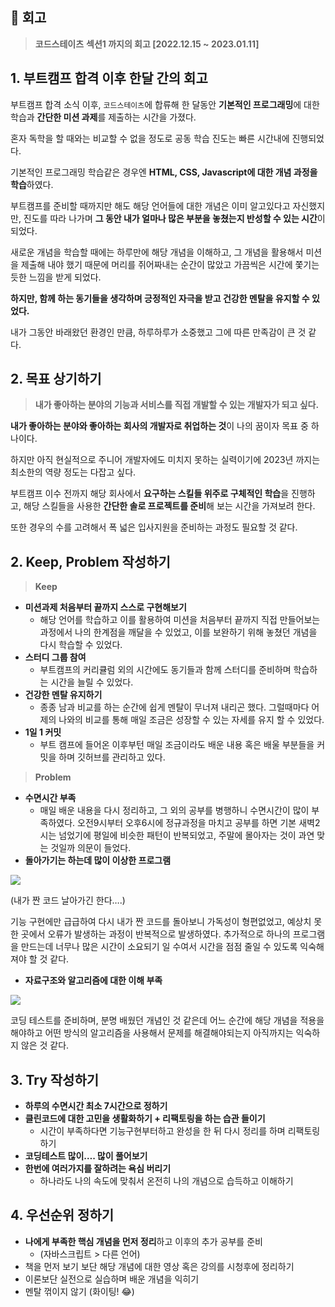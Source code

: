 ## **💭 회고**

> **코드스테이츠** **섹션1 까지의 회고 [2022.12.15 ~ 2023.01.11]**

## 1. 부트캠프 합격 이후 한달 간의 회고

부트캠프 합격 소식 이후, `코드스테이츠`에 합류해 한 달동안 **기본적인 프로그래밍**에 대한 학습과 **간단한 미션 과제**를 제출하는 시간을 가졌다.

혼자 독학을 할 때와는 비교할 수 없을 정도로 공동 학습 진도는 빠른 시간내에 진행되었다.

기본적인 프로그래밍 학습같은 경우엔 **HTML, CSS, Javascript에 대한 개념 과정을 학습**하였다.

부트캠프를 준비할 때까지만 해도 해당 언어들에 대한 개념은 이미 알고있다고 자신했지만, 진도를 따라 나가며 **그 동안 내가 얼마나 많은 부분을 놓쳤는지 반성할 수 있는 시간**이 되었다.

새로운 개념을 학습할 때에는 하루만에 해당 개념을 이해하고, 그 개념을 활용해서 미션을 제출해 내야 했기 때문에 머리를 쥐어짜내는 순간이 많았고 가끔씩은 시간에 쫓기는듯한 느낌을 받게 되었다.

**하지만, 함께 하는 동기들을 생각하며 긍정적인 자극을 받고 건강한 멘탈을 유지할 수 있었다.**

내가 그동안 바래왔던 환경인 만큼, 하루하루가 소중했고 그에 따른 만족감이 큰 것 같다.

## 2. 목표 상기하기

> **내가 좋아하는 분야의 기능과 서비스를 직접 개발할 수 있는 개발자가 되고 싶다.**

**내가 좋아하는 분야와 좋아하는 회사의 개발자로 취업하는 것**이 나의 꿈이자 목표 중 하나이다.

하지만 아직 현실적으로 주니어 개발자에도 미치지 못하는 실력이기에 2023년 까지는 최소한의 역량 정도는 다잡고 싶다.

부트캠프 이수 전까지 해당 회사에서 **요구하는 스킬들 위주로 구체적인 학습**을 진행하고, 해당 스킬들을 사용한 **간단한 솔로 프로젝트를 준비**해 보는 시간을 가져보려 한다.

또한 경우의 수를 고려해서 폭 넓은 입사지원을 준비하는 과정도 필요할 것 같다.

## 2. Keep, Problem 작성하기

> **Keep**

- **미션과제 처음부터 끝까지 스스로 구현해보기**
  - 해당 언어를 학습하고 이를 활용하여 미션을 처음부터 끝까지 직접 만들어보는 과정에서 나의 한계점을 깨달을 수 있었고, 이를 보완하기 위해 놓쳤던 개념을 다시 학습할 수 있었다.
- **스터디 그룹 참여**
  - 부트캠프의 커리큘럼 외의 시간에도 동기들과 함께 스터디를 준비하며 학습하는 시간을 늘릴 수 있었다.
- **건강한 멘탈 유지하기**
  - 종종 남과 비교를 하는 순간에 쉽게 멘탈이 무너져 내리곤 했다. 그럴때마다 어제의 나와의 비교를 통해 매일 조금은 성장할 수 있는 자세를 유지 할 수 있었다.
- **1일 1 커밋**
  - 부트 캠프에 들어온 이후부턴 매일 조금이라도 배운 내용 혹은 배울 부분들을 커밋을 하며 깃허브를 관리하고 있다.

> **Problem**

- **수면시간 부족**
  - 매일 배운 내용을 다시 정리하고, 그 외의 공부를 병행하니 수면시간이 많이 부족하였다. 오전9시부터 오후6시에 정규과정을 마치고 공부를 하면 기본 새벽2시는 넘었기에 평일에 비슷한 패턴이 반복되었고, 주말에 몰아자는 것이 과연 맞는 것일까 의문이 들었다.
- **돌아가기는 하는데 많이 이상한 프로그램**

![](https://velog.velcdn.com/images/ninto_2/post/56bdc7b5-bd9e-483c-9617-1dbf3646e133/image.png)

(내가 짠 코드 날아가긴 한다….)

기능 구현에만 급급하여 다시 내가 짠 코드를 돌아보니 가독성이 형편없었고, 예상치 못한 곳에서 오류가 발생하는 과정이 반복적으로 발생하였다. 추가적으로 하나의 프로그램을 만드는데 너무나 많은 시간이 소요되기 일 수여서 시간을 점점 줄일 수 있도록 익숙해져야 할 것 같다.

- **자료구조와 알고리즘에 대한 이해 부족**

![](https://velog.velcdn.com/images/ninto_2/post/41531752-c9d3-41d6-bfe6-e6aaad25f9ae/image.png)

코딩 테스트를 준비하며, 분명 배웠던 개념인 것 같은데 어느 순간에 해당 개념을 적용을 해야하고 어떤 방식의 알고리즘을 사용해서 문제를 해결해야되는지 아직까지는 익숙하지 않은 것 같다.

## 3. Try 작성하기

- **하루의 수면시간 최소 7시간으로 정하기**
- **클린코드에 대한 고민을 생활화하기 + 리팩토링을 하는 습관 들이기**
  - 시간이 부족하다면 기능구현부터하고 완성을 한 뒤 다시 정리를 하며 리팩토링 하기
- **코딩테스트 많이…. 많이 풀어보기**
- **한번에 여러가지를 잘하려는 욕심 버리기**
  - 하나라도 나의 속도에 맞춰서 온전히 나의 개념으로 습득하고 이해하기

## 4. 우선순위 정하기

- **나에게 부족한 핵심 개념을 먼저 정리**하고 이후의 추가 공부를 준비
  - (자바스크립트 > 다른 언어)
- 책을 먼저 보기 보단 해당 개념에 대한 영상 혹은 강의를 시청후에 정리하기
- 이론보단 실전으로 실습하며 배운 개념을 익히기
- 멘탈 꺾이지 않기 (화이팅! 😂)

